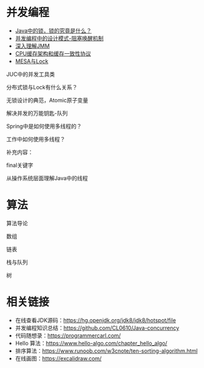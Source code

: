 # 并发编程

- [Java中的锁，锁的究竟是什么？](https://github.com/jycoast/course/blob/main/%E5%B9%B6%E5%8F%91%E7%BC%96%E7%A8%8B/Java%E4%B8%AD%E7%9A%84%E9%94%81%EF%BC%8C%E9%94%81%E7%9A%84%E7%A9%B6%E7%AB%9F%E6%98%AF%E4%BB%80%E4%B9%88.md)
- [并发编程中的设计模式-阻塞唤醒机制](https://github.com/jycoast/course/blob/main/%E5%B9%B6%E5%8F%91%E7%BC%96%E7%A8%8B/%E5%B9%B6%E5%8F%91%E7%BC%96%E7%A8%8B%E4%B8%AD%E7%9A%84%E8%AE%BE%E8%AE%A1%E6%A8%A1%E5%BC%8F-%E9%98%BB%E5%A1%9E%E5%94%A4%E9%86%92%E6%9C%BA%E5%88%B6.md)
- [深入理解JMM](https://github.com/jycoast/course/blob/main/%E5%B9%B6%E5%8F%91%E7%BC%96%E7%A8%8B/%E6%B7%B1%E5%85%A5%E7%90%86%E8%A7%A3JMM.md)
- [CPU缓存架构和缓存一致性协议](https://github.com/jycoast/course/blob/main/%E5%B9%B6%E5%8F%91%E7%BC%96%E7%A8%8B/CPU%E7%BC%93%E5%AD%98%E6%9E%B6%E6%9E%84%E5%92%8C%E7%BC%93%E5%AD%98%E4%B8%80%E8%87%B4%E6%80%A7%E5%8D%8F%E8%AE%AE.md)
- [MESA与Lock](https://github.com/jycoast/course/blob/main/%E5%B9%B6%E5%8F%91%E7%BC%96%E7%A8%8B/MESA%E4%B8%8ELock.md)

JUC中的并发工具类

分布式锁与Lock有什么关系？

无锁设计的典范，Atomic原子变量

解决并发的万能钥匙-队列

Spring中是如何使用多线程的？

工作中如何使用多线程？



补充内容：

final关键字

从操作系统层面理解Java中的线程

# 算法

算法导论

数组

链表

栈与队列

树

# 相关链接
- 在线查看JDK源码：https://hg.openjdk.org/jdk8/jdk8/hotspot/file
- 并发编程知识总结：https://github.com/CL0610/Java-concurrency
- 代码随想录：https://programmercarl.com/
- Hello 算法：https://www.hello-algo.com/chapter_hello_algo/
- 排序算法：https://www.runoob.com/w3cnote/ten-sorting-algorithm.html
- 在线画图：https://excalidraw.com/
